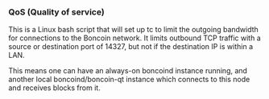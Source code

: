 ### QoS (Quality of service) ###

This is a Linux bash script that will set up tc to limit the outgoing bandwidth for connections to the Boncoin network. It limits outbound TCP traffic with a source or destination port of 14327, but not if the destination IP is within a LAN.

This means one can have an always-on boncoind instance running, and another local boncoind/boncoin-qt instance which connects to this node and receives blocks from it.
